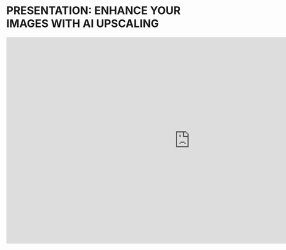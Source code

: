 # PRESENTATION: ENHANCE YOUR IMAGES WITH AI UPSCALING

<iframe width="960" height="540" src="https://www.youtube.com/embed/_WC4QSENRpE" title="Enhance Your Images with AI Upscaling" frameborder="0" allow="accelerometer; autoplay; clipboard-write; encrypted-media; gyroscope; picture-in-picture; web-share" referrerpolicy="strict-origin-when-cross-origin" allowfullscreen></iframe>
